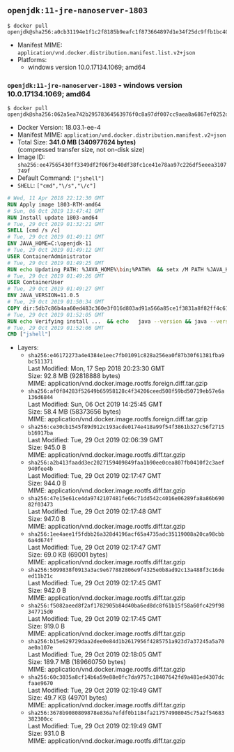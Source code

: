 ## `openjdk:11-jre-nanoserver-1803`

```console
$ docker pull openjdk@sha256:a0cb31194e1f1c2f8185b9eafc1f873664897d1e34f25dc9ffb1bc40edd998b1
```

-	Manifest MIME: `application/vnd.docker.distribution.manifest.list.v2+json`
-	Platforms:
	-	windows version 10.0.17134.1069; amd64

### `openjdk:11-jre-nanoserver-1803` - windows version 10.0.17134.1069; amd64

```console
$ docker pull openjdk@sha256:062a5ea742b29578364563976f0c8a97df007cc9aea8a6867ef0252dfddfc2af
```

-	Docker Version: 18.03.1-ee-4
-	Manifest MIME: `application/vnd.docker.distribution.manifest.v2+json`
-	Total Size: **341.0 MB (340977624 bytes)**  
	(compressed transfer size, not on-disk size)
-	Image ID: `sha256:ee47565430ff3349df2f06f3e40df38fc1ce41e78aa97c226df5eeea3107749f`
-	Default Command: `["jshell"]`
-	`SHELL`: `["cmd","\/s","\/c"]`

```dockerfile
# Wed, 11 Apr 2018 22:12:30 GMT
RUN Apply image 1803-RTM-amd64
# Sun, 06 Oct 2019 13:47:41 GMT
RUN Install update 1803-amd64
# Tue, 29 Oct 2019 01:32:21 GMT
SHELL [cmd /s /c]
# Tue, 29 Oct 2019 01:49:11 GMT
ENV JAVA_HOME=C:\openjdk-11
# Tue, 29 Oct 2019 01:49:12 GMT
USER ContainerAdministrator
# Tue, 29 Oct 2019 01:49:25 GMT
RUN echo Updating PATH: %JAVA_HOME%\bin;%PATH% 	&& setx /M PATH %JAVA_HOME%\bin;%PATH%
# Tue, 29 Oct 2019 01:49:26 GMT
USER ContainerUser
# Tue, 29 Oct 2019 01:49:27 GMT
ENV JAVA_VERSION=11.0.5
# Tue, 29 Oct 2019 01:50:34 GMT
COPY dir:5db7c86b4aa60ed483c360e3f016d803ad91a566a85ce1f3831a8f82ff4c61c1 in C:\openjdk-11 
# Tue, 29 Oct 2019 01:52:05 GMT
RUN echo Verifying install ... 	&& echo   java --version && java --version
# Tue, 29 Oct 2019 01:52:06 GMT
CMD ["jshell"]
```

-	Layers:
	-	`sha256:e46172273a4e4384e1eec7fb01091c828a256ea0f87b30f61381fba9bc511371`  
		Last Modified: Mon, 17 Sep 2018 20:23:30 GMT  
		Size: 92.8 MB (92818888 bytes)  
		MIME: application/vnd.docker.image.rootfs.foreign.diff.tar.gzip
	-	`sha256:af0f84283f52649b65958128c4f34206ceed508f59bd50719eb57e6a136d6844`  
		Last Modified: Sun, 06 Oct 2019 14:25:45 GMT  
		Size: 58.4 MB (58373656 bytes)  
		MIME: application/vnd.docker.image.rootfs.foreign.diff.tar.gzip
	-	`sha256:ce30cb1545f89d912c193acde0174e418a99f54f3861b327c56f2715b16917ba`  
		Last Modified: Tue, 29 Oct 2019 02:06:39 GMT  
		Size: 945.0 B  
		MIME: application/vnd.docker.image.rootfs.diff.tar.gzip
	-	`sha256:a2b413faadd3ec2027159409849faa1b90ee0cea807fb0410f2c3aef940fee4b`  
		Last Modified: Tue, 29 Oct 2019 02:17:47 GMT  
		Size: 944.0 B  
		MIME: application/vnd.docker.image.rootfs.diff.tar.gzip
	-	`sha256:47e15e61ce4da9742107481fe66c71dd542c4016e06289fa8a86b69082f03473`  
		Last Modified: Tue, 29 Oct 2019 02:17:48 GMT  
		Size: 947.0 B  
		MIME: application/vnd.docker.image.rootfs.diff.tar.gzip
	-	`sha256:1ee4aee1f5fdbb26a328d4196acf65a4735adc35119008a20ca98cbb6a4d674f`  
		Last Modified: Tue, 29 Oct 2019 02:17:47 GMT  
		Size: 69.0 KB (69001 bytes)  
		MIME: application/vnd.docker.image.rootfs.diff.tar.gzip
	-	`sha256:5099838f0913a3ac9e677882806e9f4325e0b8ad92c13a488f3c16deed11b21c`  
		Last Modified: Tue, 29 Oct 2019 02:17:45 GMT  
		Size: 942.0 B  
		MIME: application/vnd.docker.image.rootfs.diff.tar.gzip
	-	`sha256:f5082aeed8f2af1782905b84d40ba6ed8dc8f61b15f58a60fc429f98347715d0`  
		Last Modified: Tue, 29 Oct 2019 02:17:45 GMT  
		Size: 919.0 B  
		MIME: application/vnd.docker.image.rootfs.diff.tar.gzip
	-	`sha256:b15e629729daa2dee0e84d1b2617956f4285751a923d7a37245a5a70ae0a107e`  
		Last Modified: Tue, 29 Oct 2019 02:18:05 GMT  
		Size: 189.7 MB (189660750 bytes)  
		MIME: application/vnd.docker.image.rootfs.diff.tar.gzip
	-	`sha256:60c3035a8cf14b6a59e88e0fc7da9757c18407642fd9a481ed4307dcfaae9670`  
		Last Modified: Tue, 29 Oct 2019 02:19:49 GMT  
		Size: 49.7 KB (49701 bytes)  
		MIME: application/vnd.docker.image.rootfs.diff.tar.gzip
	-	`sha256:3678b9080809878e836a7efdf0b1184fa217574908045c75a2f54683382300cc`  
		Last Modified: Tue, 29 Oct 2019 02:19:49 GMT  
		Size: 931.0 B  
		MIME: application/vnd.docker.image.rootfs.diff.tar.gzip
